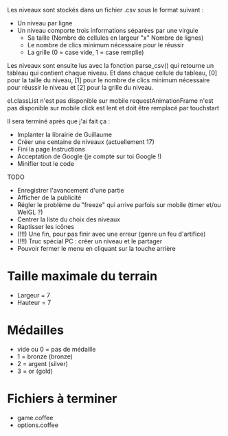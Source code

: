 Les niveaux sont stockés dans un fichier .csv sous le format suivant :
 * Un niveau par ligne
 * Un niveau comporte trois informations séparées par une virgule
   * Sa taille (Nombre de cellules en largeur "x" Nombre de lignes)
   * Le nombre de clics minimum nécessaire pour le réussir
   * La grille (0 = case vide, 1 = case remplie)

Les niveaux sont ensuite lus avec la fonction parse_csv() qui retourne un tableau qui contient chaque niveau. Et dans chaque cellule du tableau, [0] pour la taille du niveau, [1] pour le nombre de clics minimum nécessaire pour réussir le niveau et [2] pour la grille du niveau.

el.classList n'est pas disponible sur mobile
requestAnimationFrame n'est pas disponible sur mobile
click est lent et doit être remplacé par touchstart

Il sera terminé après que j'ai fait ça : 
 * Implanter la librairie de Guillaume
 * Créer une centaine de niveaux (actuellement 17)
 * Fini la page Instructions
 * Acceptation de Google (je compte sur toi Google !)
 * Minifier tout le code

TODO
 * Enregistrer l'avancement d'une partie
 * Afficher de la publicité
 * Régler le problème du "freeze" qui arrive parfois sur mobile (timer et/ou WelGL ?)
 * Centrer la liste du choix des niveaux
 * Raptisser les icônes
 * (!!!) Une fin, pour pas finir avec une erreur (genre un feu d'artifice)
 * (!!!) Truc spécial PC : créer un niveau et le partager
 * Pouvoir fermer le menu en cliquant sur la touche arrière

Taille maximale du terrain
==========================
 * Largeur = 7
 * Hauteur = 7

Médailles
=========
 * vide ou 0 = pas de médaille
 * 1 = bronze (bronze)
 * 2 = argent (silver)
 * 3 = or     (gold)

Fichiers à terminer
===================
 * game.coffee
 * options.coffee
